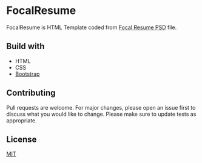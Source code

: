 # FocalResume
FocalResume is HTML Template coded from [Focal Resume PSD](https://365psd.com/psd/focal-resume-psd-theme-54071) file.

## Build with
- HTML
- CSS
- [Bootstrap](https://getbootstrap.com/)

## Contributing
Pull requests are welcome. For major changes, please open an issue first to discuss what you would like to change.
Please make sure to update tests as appropriate.

## License
[MIT](https://choosealicense.com/licenses/mit/)
